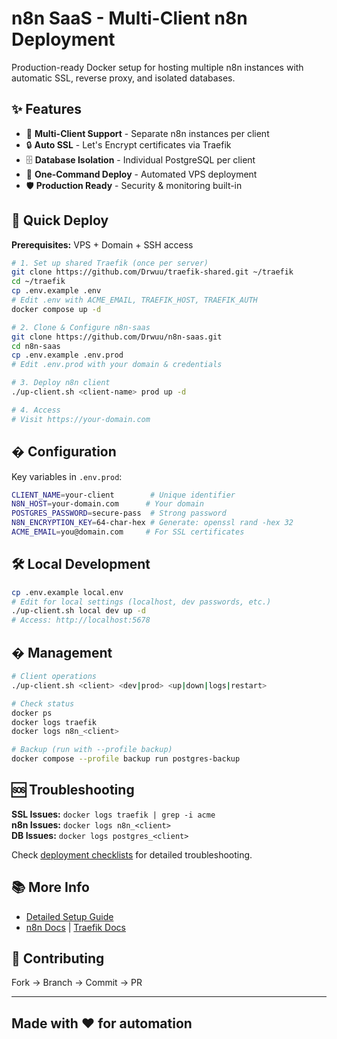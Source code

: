 # n8n SaaS - Multi-Client n8n Deployment

Production-ready Docker setup for hosting multiple n8n instances with automatic SSL, reverse proxy, and isolated databases.

## ✨ Features

- 🏢 **Multi-Client Support** - Separate n8n instances per client
- 🔒 **Auto SSL** - Let's Encrypt certificates via Traefik
- 🗄️ **Database Isolation** - Individual PostgreSQL per client  
- 🚀 **One-Command Deploy** - Automated VPS deployment
- 🛡️ **Production Ready** - Security & monitoring built-in

## 🚀 Quick Deploy

**Prerequisites:** VPS + Domain + SSH access

```bash
# 1. Set up shared Traefik (once per server)
git clone https://github.com/Drwuu/traefik-shared.git ~/traefik
cd ~/traefik
cp .env.example .env
# Edit .env with ACME_EMAIL, TRAEFIK_HOST, TRAEFIK_AUTH
docker compose up -d

# 2. Clone & Configure n8n-saas
git clone https://github.com/Drwuu/n8n-saas.git
cd n8n-saas
cp .env.example .env.prod
# Edit .env.prod with your domain & credentials

# 3. Deploy n8n client
./up-client.sh <client-name> prod up -d

# 4. Access
# Visit https://your-domain.com
```

## � Configuration

Key variables in `.env.prod`:

```bash
CLIENT_NAME=your-client        # Unique identifier
N8N_HOST=your-domain.com      # Your domain  
POSTGRES_PASSWORD=secure-pass  # Strong password
N8N_ENCRYPTION_KEY=64-char-hex # Generate: openssl rand -hex 32
ACME_EMAIL=you@domain.com     # For SSL certificates
```

## 🛠️ Local Development

```bash
cp .env.example local.env
# Edit for local settings (localhost, dev passwords, etc.)
./up-client.sh local dev up -d
# Access: http://localhost:5678
```

## � Management

```bash
# Client operations
./up-client.sh <client> <dev|prod> <up|down|logs|restart>

# Check status
docker ps
docker logs traefik
docker logs n8n_<client>

# Backup (run with --profile backup)
docker compose --profile backup run postgres-backup
```

## 🆘 Troubleshooting

**SSL Issues:** `docker logs traefik | grep -i acme`  
**n8n Issues:** `docker logs n8n_<client>`  
**DB Issues:** `docker logs postgres_<client>`

Check [deployment checklists](DEPLOYMENT-CHECKLIST.vps.md) for detailed troubleshooting.

## 📚 More Info

- [Detailed Setup Guide](DEPLOYMENT-CHECKLIST.vps.md)
- [n8n Docs](https://docs.n8n.io/) | [Traefik Docs](https://doc.traefik.io/)

## 🤝 Contributing

Fork → Branch → Commit → PR

---

## **Made with ❤️ for automation**
